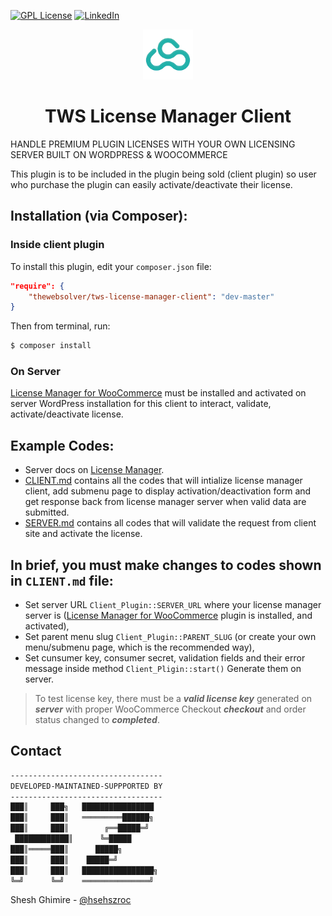 [![GPL License][license-shield]][license-url]
[![LinkedIn][linkedin-shield]][linkedin-url]

<p align="center">
  <a href="https://github.com/TheWebSolver/tws-license-manager-client">
    <img src="REST_API/Assets/logo.png" alt="Logo" width="80" height="80">
  </a>
</p>

<h1 align="center">TWS License Manager Client</h1>

HANDLE PREMIUM PLUGIN LICENSES WITH YOUR OWN LICENSING SERVER BUILT ON WORDPRESS & WOOCOMMERCE

This plugin is to be included in the plugin being sold (client plugin) so user who purchase the plugin can easily activate/deactivate their license.

## Installation (via Composer):
### Inside client plugin
To install this plugin, edit your `composer.json` file:
```json
"require": {
	"thewebsolver/tws-license-manager-client": "dev-master"
}
```
Then from terminal, run:
```sh
$ composer install
```

### On Server
[License Manager for WooCommerce][server-plugin] must be installed and activated on server WordPress installation for this client to interact, validate, activate/deactivate license.

## Example Codes:
- Server docs on [License Manager][server-docs].
- [CLIENT.md](https://github.com/thewebsolver/tws-license-manager-client/blob/master/client.md) contains all the codes that will intialize license manager client, add submenu page to display activation/deactivation form and get response back from license manager server when valid data are submitted.
- [SERVER.md](https://github.com/thewebsolver/tws-license-manager-client/blob/master/SERVER.md) contains all codes that will validate the request from client site and activate the license.

## In brief, you must make changes to codes shown in `CLIENT.md` file:
- Set server URL `Client_Plugin::SERVER_URL` where your license manager server is ([License Manager for WooCommerce][server-plugin] plugin is installed, and activated),
- Set parent menu slug `Client_Plugin::PARENT_SLUG` (or create your own menu/submenu page, which is the recommended way),
- Set cunsumer key, consumer secret, validation fields and their error message inside method `Client_Pligin::start()` Generate them on server.
>To test license key, there must be a ***valid license key*** generated on ***server*** with proper WooCommerce Checkout ***checkout*** and order status changed to ***completed***.

<!-- CONTACT -->
## Contact

```sh
----------------------------------
DEVELOPED-MAINTAINED-SUPPPORTED BY
----------------------------------
███║     ███╗   ████████████████
███║     ███║   ═════════██████╗
███║     ███║        ╔══█████═╝
 ████████████║      ╚═█████
███║═════███║      █████╗
███║     ███║    █████═╝
███║     ███║   ████████████████╗
╚═╝      ╚═╝    ═══════════════╝
 ```
 Shesh Ghimire - [@hsehszroc](https://twitter.com/hsehszroc)

<!-- MARKDOWN LINKS & IMAGES -->
<!-- https://www.markdownguide.org/basic-syntax/#reference-style-links -->
[license-shield]: https://www.gnu.org/graphics/gplv3-or-later-sm.png
[license-url]: https://github.com/TheWebSolver/repo/blob/master/LICENSE.txt
[linkedin-shield]: https://img.shields.io/badge/LinkedIn-blue?style=flat-square&logo=linkedin&color=blue
[linkedin-url]: https://www.linkedin.com/in/sheshgh/
[server-plugin]: https://wordpress.org/plugins/license-manager-for-woocommerce/
[server-docs]: https://www.licensemanager.at/docs/